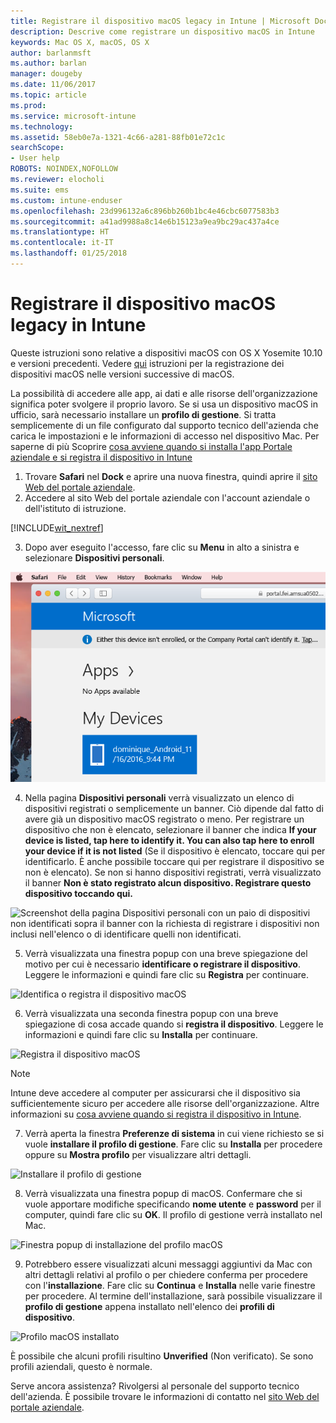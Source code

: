 ```yaml
---
title: Registrare il dispositivo macOS legacy in Intune | Microsoft Docs
description: Descrive come registrare un dispositivo macOS in Intune
keywords: Mac OS X, macOS, OS X
author: barlanmsft
ms.author: barlan
manager: dougeby
ms.date: 11/06/2017
ms.topic: article
ms.prod: 
ms.service: microsoft-intune
ms.technology: 
ms.assetid: 58eb0e7a-1321-4c66-a281-88fb01e72c1c
searchScope:
- User help
ROBOTS: NOINDEX,NOFOLLOW
ms.reviewer: elocholi
ms.suite: ems
ms.custom: intune-enduser
ms.openlocfilehash: 23d996132a6c896bb260b1bc4e46cbc6077583b3
ms.sourcegitcommit: a41ad9988a8c14e6b15123a9ea9bc29ac437a4ce
ms.translationtype: HT
ms.contentlocale: it-IT
ms.lasthandoff: 01/25/2018
---
```

# <a name="enroll-your-legacy-macos-device-in-intune"></a>Registrare il dispositivo macOS legacy in Intune

Queste istruzioni sono relative a dispositivi macOS con OS X Yosemite 10.10 e versioni precedenti. Vedere [qui](enroll-your-device-in-intune-macos-cp.md) istruzioni per la registrazione dei dispositivi macOS nelle versioni successive di macOS.

La possibilità di accedere alle app, ai dati e alle risorse dell'organizzazione significa poter svolgere il proprio lavoro. Se si usa un dispositivo macOS in ufficio, sarà necessario installare un __profilo di gestione__. Si tratta semplicemente di un file configurato dal supporto tecnico dell'azienda che carica le impostazioni e le informazioni di accesso nel dispositivo Mac. Per saperne di più Scoprire [cosa avviene quando si installa l'app Portale aziendale e si registra il dispositivo in Intune](what-happens-if-you-install-the-company-portal-app-and-enroll-your-device-in-intune-ios.md)

1. Trovare __Safari__ nel __Dock__ e aprire una nuova finestra, quindi aprire il [sito Web del portale aziendale](https://portal.manage.microsoft.com#HelpDeskDialog).
2. Accedere al sito Web del portale aziendale con l'account aziendale o dell'istituto di istruzione.

  [!INCLUDE[wit_nextref](includes/end-user-password-guidance.md)]

3. Dopo aver eseguito l'accesso, fare clic su **Menu** in alto a sinistra e selezionare **Dispositivi personali**.

 ![Screenshot della pagina di destinazione per il portale Web con il portale Web che mostra che non è possibile installare alcuna app, con il pulsante Dispositivi personali sotto.](./media/macOS_enroll_001_landing_page.png)

4. Nella pagina __Dispositivi personali__ verrà visualizzato un elenco di dispositivi registrati o semplicemente un banner. Ciò dipende dal fatto di avere già un dispositivo macOS registrato o meno. Per registrare un dispositivo che non è elencato, selezionare il banner che indica __If your device is listed, tap here to identify it. You can also tap here to enroll your device if it is not listed__ (Se il dispositivo è elencato, toccare qui per identificarlo. È anche possibile toccare qui per registrare il dispositivo se non è elencato). Se non si hanno dispositivi registrati, verrà visualizzato il banner **Non è stato registrato alcun dispositivo. Registrare questo dispositivo toccando qui.**

  ![Screenshot della pagina Dispositivi personali con un paio di dispositivi non identificati sopra il banner con la richiesta di registrare i dispositivi non inclusi nell'elenco o di identificare quelli non identificati.](./media/macOS_enroll_002_tap_here_banner.png)

5. Verrà visualizzata una finestra popup con una breve spiegazione del motivo per cui è necessario __identificare o registrare il dispositivo__. Leggere le informazioni e quindi fare clic su __Registra__ per continuare.

 ![Identifica o registra il dispositivo macOS](./media/macOS_enroll_003_IDenroll_popup.png)

6. Verrà visualizzata una seconda finestra popup con una breve spiegazione di cosa accade quando si __registra il dispositivo__. Leggere le informazioni e quindi fare clic su __Installa__ per continuare.

 ![Registra il dispositivo macOS](./media/macOS_enroll_004_enroll_popup.png)

  > [!NOTE]
  > Intune deve accedere al computer per assicurarsi che il dispositivo sia sufficientemente sicuro per accedere alle risorse dell'organizzazione. Altre informazioni su [cosa avviene quando si registra il dispositivo in Intune](what-happens-if-you-install-the-Company-Portal-app-and-enroll-your-device-in-intune-ios.md).

7. Verrà aperta la finestra __Preferenze di sistema__ in cui viene richiesto se si vuole __installare il profilo di gestione__. Fare clic su __Installa__ per procedere oppure su __Mostra profilo__ per visualizzare altri dettagli.

 ![Installare il profilo di gestione](./media/macOS_enroll_005_sysprefs_mgmt_profile.png)

8. Verrà visualizzata una finestra popup di macOS. Confermare che si vuole apportare modifiche specificando __nome utente__ e __password__ per il computer, quindi fare clic su __OK__. Il profilo di gestione verrà installato nel Mac.

 ![Finestra popup di installazione del profilo macOS](./media/macOS_enroll_006_sysprefs_admin_login.png)

9. Potrebbero essere visualizzati alcuni messaggi aggiuntivi da Mac con altri dettagli relativi al profilo o per chiedere conferma per procedere con l'__installazione__. Fare clic su __Continua__ e __Installa__ nelle varie finestre per procedere. Al termine dell'installazione, sarà possibile visualizzare il __profilo di gestione__ appena installato nell'elenco dei __profili di dispositivo__.

 ![Profilo macOS installato](./media/macOS_enroll_007_sysprefs_installed_profile.png)

È possibile che alcuni profili risultino **Unverified** (Non verificato). Se sono profili aziendali, questo è normale.

Serve ancora assistenza? Rivolgersi al personale del supporto tecnico dell'azienda. È possibile trovare le informazioni di contatto nel [sito Web del portale aziendale](https://portal.manage.microsoft.com#HelpDeskDialog).
